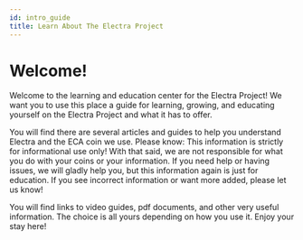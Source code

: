 ```yaml
---
id: intro_guide
title: Learn About The Electra Project 
---
```


# Welcome!

Welcome to the learning and education center for the Electra Project! We want you to use this place a guide for learning, growing, and educating yourself on the Electra Project and what it has to offer.

You will find there are several articles and guides to help you understand Electra and the ECA coin we use. Please know: This information is strictly for informational use only! With that said, we are not responsible for what you do with your coins or your information. If you need help or having issues, we will gladly help you, but this information again is just for education. If you see incorrect information or want more added, please let us know!

You will find links to video guides, pdf documents, and other very useful information. The choice is all yours depending on how you use it. Enjoy your stay here!
